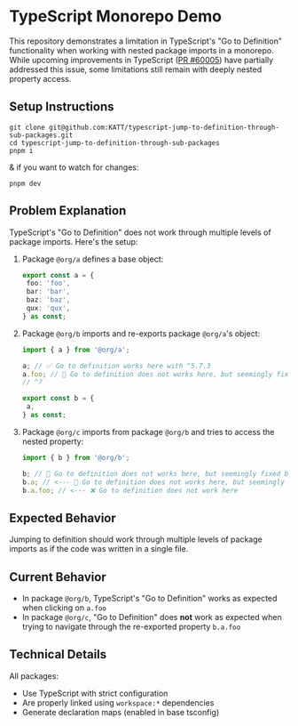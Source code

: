 # TypeScript Monorepo Demo

This repository demonstrates a limitation in TypeScript's "Go to Definition" functionality when working with nested package imports in a monorepo. While upcoming improvements in TypeScript ([PR #60005](https://github.com/microsoft/TypeScript/pull/60005)) have partially addressed this issue, some limitations still remain with deeply nested property access.

## Setup Instructions

```shell
git clone git@github.com:KATT/typescript-jump-to-definition-through-sub-packages.git
cd typescript-jump-to-definition-through-sub-packages
pnpm i
```

& if you want to watch for changes:

```shell
pnpm dev
```

## Problem Explanation

TypeScript's "Go to Definition" does not work through multiple levels of package imports. Here's the setup:

1. Package `@org/a` defines a base object:

   ```typescript
   export const a = {
   	foo: 'foo',
   	bar: 'bar',
   	baz: 'baz',
   	qux: 'qux',
   } as const;
   ```

1. Package `@org/b` imports and re-exports package `@org/a`'s object:

   ```typescript
   import { a } from '@org/a';

   a; // ✅ Go to definition works here with ^5.7.3
   a.foo; // 🚧 Go to definition does not works here, but seemingly fixed by https://github.com/microsoft/TypeScript/pull/60005
   // ^?

   export const b = {
   	a,
   } as const;
   ```

1. Package `@org/c` imports from package `@org/b` and tries to access the nested property:

   ```typescript
   import { b } from '@org/b';

   b; // 🚧 Go to definition does not works here, but seemingly fixed by https://github.com/microsoft/TypeScript/pull/60005
   b.a; // <--- 🚧 Go to definition does not works here, but seemingly fixed by https://github.com/microsoft/TypeScript/pull/60005
   b.a.foo; // <--- ❌ Go to definition does not work here
   ```

## Expected Behavior

Jumping to definition should work through multiple levels of package imports as if the code was written in a single file.

## Current Behavior

- In package `@org/b`, TypeScript's "Go to Definition" works as expected when clicking on `a.foo`
- In package `@org/c`, "Go to Definition" does **not** work as expected when trying to navigate through the re-exported property `b.a.foo`

## Technical Details

All packages:

- Use TypeScript with strict configuration
- Are properly linked using `workspace:*` dependencies
- Generate declaration maps (enabled in base tsconfig)
